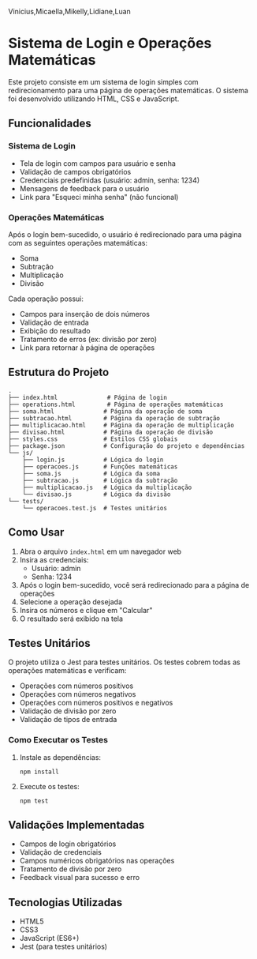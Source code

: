 Vinicius,Micaella,Mikelly,Lidiane,Luan
# Sistema de Login e Operações Matemáticas

Este projeto consiste em um sistema de login simples com redirecionamento para uma página de operações matemáticas. O sistema foi desenvolvido utilizando HTML, CSS e JavaScript.

## Funcionalidades

### Sistema de Login
- Tela de login com campos para usuário e senha
- Validação de campos obrigatórios
- Credenciais predefinidas (usuário: admin, senha: 1234)
- Mensagens de feedback para o usuário
- Link para "Esqueci minha senha" (não funcional)

### Operações Matemáticas
Após o login bem-sucedido, o usuário é redirecionado para uma página com as seguintes operações matemáticas:
- Soma
- Subtração
- Multiplicação
- Divisão

Cada operação possui:
- Campos para inserção de dois números
- Validação de entrada
- Exibição do resultado
- Tratamento de erros (ex: divisão por zero)
- Link para retornar à página de operações

## Estrutura do Projeto

```
.
├── index.html              # Página de login
├── operations.html         # Página de operações matemáticas
├── soma.html              # Página da operação de soma
├── subtracao.html         # Página da operação de subtração
├── multiplicacao.html     # Página da operação de multiplicação
├── divisao.html           # Página da operação de divisão
├── styles.css             # Estilos CSS globais
├── package.json           # Configuração do projeto e dependências
└── js/
    ├── login.js           # Lógica do login
    ├── operacoes.js       # Funções matemáticas
    ├── soma.js            # Lógica da soma
    ├── subtracao.js       # Lógica da subtração
    ├── multiplicacao.js   # Lógica da multiplicação
    └── divisao.js         # Lógica da divisão
└── tests/
    └── operacoes.test.js  # Testes unitários
```

## Como Usar

1. Abra o arquivo `index.html` em um navegador web
2. Insira as credenciais:
   - Usuário: admin
   - Senha: 1234
3. Após o login bem-sucedido, você será redirecionado para a página de operações
4. Selecione a operação desejada
5. Insira os números e clique em "Calcular"
6. O resultado será exibido na tela

## Testes Unitários

O projeto utiliza o Jest para testes unitários. Os testes cobrem todas as operações matemáticas e verificam:

- Operações com números positivos
- Operações com números negativos
- Operações com números positivos e negativos
- Validação de divisão por zero
- Validação de tipos de entrada

### Como Executar os Testes

1. Instale as dependências:
   ```
   npm install
   ```

2. Execute os testes:
   ```
   npm test
   ```

## Validações Implementadas

- Campos de login obrigatórios
- Validação de credenciais
- Campos numéricos obrigatórios nas operações
- Tratamento de divisão por zero
- Feedback visual para sucesso e erro

## Tecnologias Utilizadas

- HTML5
- CSS3
- JavaScript (ES6+)
- Jest (para testes unitários) 
